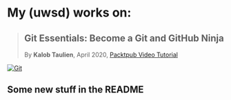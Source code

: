 # My (uwsd) works on:

> ## Git Essentials: Become a Git and GitHub Ninja
> By **Kalob Taulien**, April 2020, [Packtpub Video Tutorial](https://subscription.packtpub.com/video/programming/9781800565630)

[![Git](https://img.shields.io/badge/Git-2.28.0.windows.1.pre-blue)]()

## Some new stuff in the README